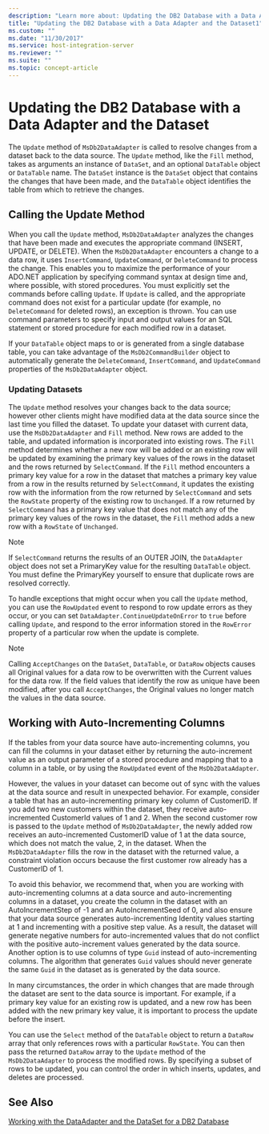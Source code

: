 ```yaml
---
description: "Learn more about: Updating the DB2 Database with a Data Adapter and the Dataset"
title: "Updating the DB2 Database with a Data Adapter and the Dataset1"
ms.custom: ""
ms.date: "11/30/2017"
ms.service: host-integration-server
ms.reviewer: ""
ms.suite: ""
ms.topic: concept-article
---
```

# Updating the DB2 Database with a Data Adapter and the Dataset
The `Update` method of `MsDb2DataAdapter` is called to resolve changes from a dataset back to the data source. The `Update` method, like the `Fill` method, takes as arguments an instance of `DataSet`, and an optional `DataTable` object or `DataTable` name. The `DataSet` instance is the `DataSet` object that contains the changes that have been made, and the `DataTable` object identifies the table from which to retrieve the changes.  
  
## Calling the Update Method  
 When you call the `Update` method, `MsDb2DataAdapter` analyzes the changes that have been made and executes the appropriate command (INSERT, UPDATE, or DELETE). When the `MsDb2DataAdapter` encounters a change to a data row, it uses `InsertCommand`, `UpdateCommand`, or `DeleteCommand` to process the change. This enables you to maximize the performance of your ADO.NET application by specifying command syntax at design time and, where possible, with stored procedures. You must explicitly set the commands before calling `Update`. If `Update` is called, and the appropriate command does not exist for a particular update (for example, no `DeleteCommand` for deleted rows), an exception is thrown. You can use command parameters to specify input and output values for an SQL statement or stored procedure for each modified row in a dataset.  
  
 If your `DataTable` object maps to or is generated from a single database table, you can take advantage of the `MsDb2CommandBuilder` object to automatically generate the `DeleteCommand`, `InsertCommand`, and `UpdateCommand` properties of the `MsDb2DataAdapter` object.  
  
### Updating Datasets  
 The `Update` method resolves your changes back to the data source; however other clients might have modified data at the data source since the last time you filled the dataset. To update your dataset with current data, use the `MsDb2DataAdapter` and `Fill` method. New rows are added to the table, and updated information is incorporated into existing rows. The `Fill` method determines whether a new row will be added or an existing row will be updated by examining the primary key values of the rows in the dataset and the rows returned by `SelectCommand`. If the `Fill` method encounters a primary key value for a row in the dataset that matches a primary key value from a row in the results returned by `SelectCommand`, it updates the existing row with the information from the row returned by `SelectCommand` and sets the `RowState` property of the existing row to `Unchanged`. If a row returned by `SelectCommand` has a primary key value that does not match any of the primary key values of the rows in the dataset, the `Fill` method adds a new row with a `RowState` of `Unchanged`.  
  
> [!NOTE]
>  If `SelectCommand` returns the results of an OUTER JOIN, the `DataAdapter` object does not set a PrimaryKey value for the resulting `DataTable` object. You must define the PrimaryKey yourself to ensure that duplicate rows are resolved correctly.  
  
 To handle exceptions that might occur when you call the `Update` method, you can use the `RowUpdated` event to respond to row update errors as they occur, or you can set `DataAdapter.ContinueUpdateOnError` to `true` before calling `Update`, and respond to the error information stored in the `RowError` property of a particular row when the update is complete.  
  
> [!NOTE]
>  Calling `AcceptChanges` on the `DataSet`, `DataTable`, or `DataRow` objects causes all Original values for a data row to be overwritten with the Current values for the data row. If the field values that identify the row as unique have been modified, after you call `AcceptChanges`, the Original values no longer match the values in the data source.  
  
## Working with Auto-Incrementing Columns  
 If the tables from your data source have auto-incrementing columns, you can fill the columns in your dataset either by returning the auto-increment value as an output parameter of a stored procedure and mapping that to a column in a table, or by using the `RowUpdated` event of the `MsDb2DataAdapter`.  
  
 However, the values in your dataset can become out of sync with the values at the data source and result in unexpected behavior. For example, consider a table that has an auto-incrementing primary key column of CustomerID. If you add two new customers within the dataset, they receive auto-incremented CustomerId values of 1 and 2. When the second customer row is passed to the `Update` method of `MsDb2DataAdapter`, the newly added row receives an auto-incremented CustomerID value of 1 at the data source, which does not match the value, 2, in the dataset. When the `MsDb2DataAdapter` fills the row in the dataset with the returned value, a constraint violation occurs because the first customer row already has a CustomerID of 1.  
  
 To avoid this behavior, we recommend that, when you are working with auto-incrementing columns at a data source and auto-incrementing columns in a dataset, you create the column in the dataset with an AutoIncrementStep of -1 and an AutoIncrementSeed of 0, and also ensure that your data source generates auto-incrementing Identity values starting at 1 and incrementing with a positive step value. As a result, the dataset will generate negative numbers for auto-incremented values that do not conflict with the positive auto-increment values generated by the data source. Another option is to use columns of type `Guid` instead of auto-incrementing columns. The algorithm that generates `Guid` values should never generate the same `Guid` in the dataset as is generated by the data source.  
  
 In many circumstances, the order in which changes that are made through the dataset are sent to the data source is important. For example, if a primary key value for an existing row is updated, and a new row has been added with the new primary key value, it is important to process the update before the insert.  
  
 You can use the `Select` method of the `DataTable` object to return a `DataRow` array that only references rows with a particular `RowState`. You can then pass the returned `DataRow` array to the `Update` method of the `MsDb2DataAdapter` to process the modified rows. By specifying a subset of rows to be updated, you can control the order in which inserts, updates, and deletes are processed.  
  
## See Also  
 [Working with the DataAdapter and the DataSet for a DB2 Database](../core/working-with-the-dataadapter-and-the-dataset-for-a-db2-database1.md)
